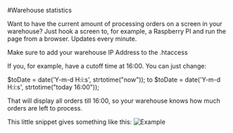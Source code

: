 #Warehouse statistics

Want to have the current amount of processing orders on a screen in your warehouse?
Just hook a screen to, for example, a Raspberry PI and run the page from a browser.
Updates every minute.

Make sure to add your warehouse IP Address to the .htaccess

If you, for example, have a cutoff time at 16:00. You can just change:

$toDate = date('Y-m-d H:i:s', strtotime("now"));
to 
$toDate = date('Y-m-d H:i:s', strtotime("today 16:00"));

That will display all orders till 16:00, so your warehouse knows how much orders are left to process.

This little snippet gives something like this:
![Example](https://i.gyazo.com/a3056887d54f5b8aaa37cf563f41224c.png)

